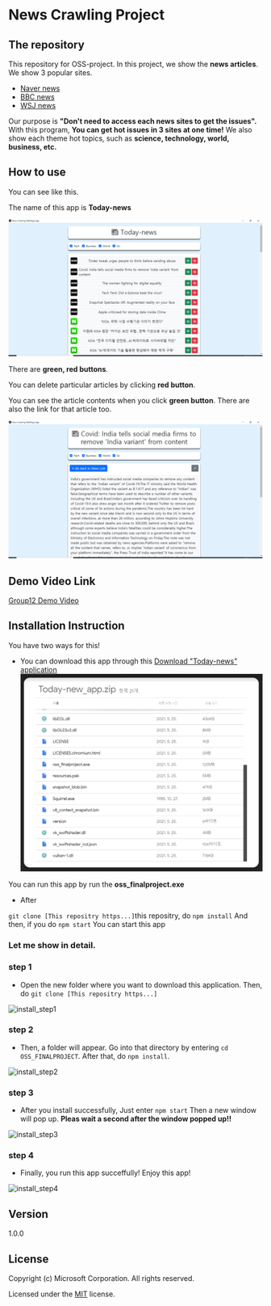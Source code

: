 # News Crawling Project

## The repository

This repository for OSS-project. In this project, we show the **news articles**. We show 3 popular sites.
* [Naver news](https://news.naver.com)
* [BBC news](https://www.bbc.com/news)
* [WSJ news](https://www.wsj.com/?gclid=Cj0KCQjw16KFBhCgARIsALB0g8JIY_jUFysTAgway0DZH_u1LvYb6Viz5_c5OAI2V7hvRkE8I5da0mMaApqIEALw_wcB&mod=acqsearch&gclsrc=aw.ds&ef_id=YCUQlwAAAE4SAFZV:20210523065056:s)

Our purpose is **"Don't need to access each news sites to get the issues".** With this program, **You can get hot issues in 3 sites at one time!**
We also show each theme hot topics, such as **science, technology, world, business, etc.**



## How to use
You can see like this.

The name of this app is **Today-news**

![main screen](images/main_screen.png)

There are **green, red buttons**.  

You can delete particular articles by clicking **red button**.

You can see the article contents when you click **green button**.
There are also the link for that article too.

![article screen](images/sub_screen.png)

## Demo Video Link
[Group12 Demo Video](https://youtu.be/TZlyC6lbsX4)

## Installation Instruction
You have two ways for this!

* You can download this app through this [Download "Today-news" application](https://drive.google.com/file/d/1mgjjtm5pwPxhAWdS9MZk5pOuOZa5dUGu/view?usp=sharing)
![down_from_link](images/down_from_link.png)

You can run this app by run the **oss_finalproject.exe**

* After 

```git clone [This repositry https...]```this repositry, do 
```npm install``` And then, if you do 
```npm start``` You can start this app

### Let me show in detail.

### step 1
* Open the new folder where you want to download this application.
Then, do ```git clone [This repositry https...]```

![install_step1](images/install_step1.png)

### step 2
* Then, a folder will appear. Go into that directory by entering ```cd OSS_FINALPROJECT```.
After that, do ```npm install```.

![install_step2](images/install_step2.png)

### step 3
* After you install successfully, Just enter ```npm start```
Then a new window will pop up. **Pleas wait a second after the window popped up!!**

![install_step3](images/install_step3.png)

### step 4
* Finally, you run this app succeffully! Enjoy this app!

![install_step4](images/install_step4.png)


## Version
1.0.0

## License

Copyright (c) Microsoft Corporation. All rights reserved.

Licensed under the [MIT](LICENSE.txt) license.
